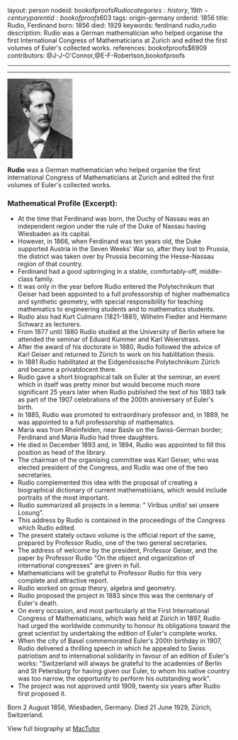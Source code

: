 layout: person
nodeid: bookofproofs$Rudio
categories: history,19th-century
parentid: bookofproofs$603
tags: origin-germany
orderid: 1856
title: Rudio, Ferdinand
born: 1856
died: 1929
keywords: ferdinand rudio,rudio
description: Rudio was a German mathematician who helped organise the first International Congress of Mathematicians at Zurich and edited the first volumes of Euler's collected works.
references: bookofproofs$6909
contributors: @J-J-O'Connor,@E-F-Robertson,bookofproofs

---



---

![Rudio.jpg](https://github.com/bookofproofs/bookofproofs.github.io/blob/main/_sources/_assets/images/portraits/Rudio.jpg?raw=true)

**Rudio** was a German mathematician who helped organise the first International Congress of Mathematicians at Zurich and edited the first volumes of Euler's collected works.

### Mathematical Profile (Excerpt):
* At the time that Ferdinand was born, the Duchy of Nassau was an independent region under the rule of the Duke of Nassau having Wiesbaden as its capital.
* However, in 1866, when Ferdinand was ten years old, the Duke supported Austria in the Seven Weeks' War so, after they lost to Prussia, the district was taken over by Prussia becoming the Hesse-Nassau region of that country.
* Ferdinand had a good upbringing in a stable, comfortably-off, middle-class family.
* It was only in the year before Rudio entered the Polytechnikum that Geiser had been appointed to a full professorship of higher mathematics and synthetic geometry, with special responsibility for teaching mathematics to engineering students and to mathematics students.
* Rudio also had Kurt Culmann (1821-1881), Wilhelm Fiedler and Hermann Schwarz as lecturers.
* From 1877 until 1880 Rudio studied at the University of Berlin where he attended the seminar of Eduard Kummer and Karl Weierstrass.
* After the award of his doctorate in 1880, Rudio followed the advice of Karl Geiser and returned to Zürich to work on his habilitation thesis.
* In 1881 Rudio habilitated at the Eidgenössische Polytechnikum Zürich and became a privatdocent there.
* Rudio gave a short biographical talk on Euler at the seminar, an event which in itself was pretty minor but would become much more significant 25 years later when Rudio published the text of his 1883 talk as part of the 1907 celebrations of the 200th  anniversary of Euler's birth.
* In 1885, Rudio was promoted to extraordinary professor and, in 1889, he was appointed to a full professorship of mathematics.
* Maria was from Rheinfelden, near Basle on the Swiss-German border; Ferdinand and Maria Rudio had three daughters.
* He died in December 1893 and, in 1894, Rudio was appointed to fill this position as head of the library.
* The chairman of the organising committee was Karl Geiser, who was elected president of the Congress, and Rudio was one of the two secretaries.
* Rudio complemented this idea with the proposal of creating a biographical dictionary of current mathematicians, which would include portraits of the most important.
* Rudio summarized all projects in a lemma: " Viribus unitis! sei unsere Losung".
* This address by Rudio is contained in the proceedings of the Congress which Rudio edited.
* The present stately octavo volume is the official report of the same, prepared by Professor Rudio, one of the two general secretaries.
* The address of welcome by the president, Professor Geiser, and the paper by Professor Rudio "On the object and organization of international congresses" are given in full.
* Mathematicians will be grateful to Professor Rudio for this very complete and attractive report.
* Rudio worked on group theory, algebra and geometry.
* Rudio proposed the project in 1883 since this was the centenary of Euler's death.
* On every occasion, and most particularly at the First International Congress of Mathematicians, which was held at Zürich in 1897, Rudio had urged the worldwide community to honour its obligations toward the great scientist by undertaking the edition of Euler's complete works.
* When the city of Basel commemorated Euler's 200th   birthday in 1907, Rudio delivered a thrilling speech in which he appealed to Swiss patriotism and to international solidarity in favour of an edition of Euler's works: "Switzerland will always be grateful to the academies of Berlin and St Petersburg for having given our Euler, to whom his native country was too narrow, the opportunity to perform his outstanding work".
* The project was not approved until 1909, twenty six years after Rudio first proposed it.

Born 2 August 1856, Wiesbaden, Germany. Died 21 June 1929, Zürich, Switzerland.

View full biography at [MacTutor](https://mathshistory.st-andrews.ac.uk/Biographies/Rudio/)
